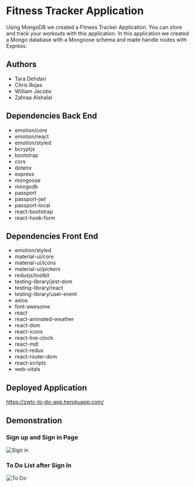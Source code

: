 # Fitness Tracker Application

Using MongoDB we created a Fitness Tracker Application. You can store and track your workouts with this application. In this application we created a Mongo database with a Mongoose schema and made handle routes with Express.

## Authors

- Tara Dehdari
- Chris Rojas
- William Jacobs
- Zahraa Alshalal

## Dependencies Back End

- emotion/core
- emotion/react
- emotion/styled
- bcryptjs
- bootstrap
- cors
- dotenv
- express
- mongoose
- mongodb
- passport
- passport-jwt
- passport-local
- react-bootstrap
- react-hook-form

## Dependencies Front End

- emotion/styled
- material-ui/core
- material-ui/icons
- material-ui/pickers
- reduxjs/toolkit
- testing-library/jest-dom
- testing-library/react
- testing-library/user-event
- axios
- font-awesome
- react
- react-animated-weather
- react-dom
- react-icons
- react-live-clock
- react-mdl
- react-redux
- react-router-dom
- react-scripts
- web-vitals

## Deployed Application

https://zwtc-to-do-app.herokuapp.com/

## Demonstration

### Sign up and Sign in Page

![Sign in](/gif/signin.gif)

### To Do List after Sign In

![To Do](/gif/todopart.gif)
